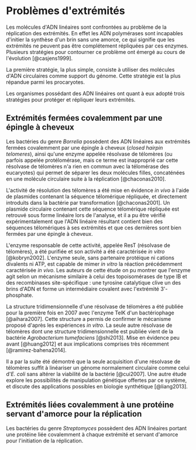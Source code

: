 # Problèmes d'extrémités

Les molécules d'ADN linéaires sont confrontées au problème de la réplication des
extrémités. En effet les ADN polymérases sont incapables d'initier la synthèse
d'un brin sans une amorce, ce qui signifie que les extrémités ne peuvent pas
être complétement répliquées par ces enzymes. Plusieurs stratégies pour
contourner ce problème ont émergé au cours de l'évolution [@casjens1999].

La première stratégie, la plus simple, consiste à utiliser des molécules d'ADN
circulaires comme support du génome. Cette stratégie est la plus répandue parmi
les procaryotes.

Les organismes possédant des ADN linéaires ont quant à eux adopté trois
stratégies pour protéger et répliquer leurs extrémités.  


## Extrémités fermées covalemment par une épingle à cheveux

Les bactéries du genre *Borrelia* possèdent des ADN linéaires aux extrémités
fermées covalemment par une épingle à cheveux (*closed hairpin telomeres*),
ainsi qu'une enzyme appelée résolvase de télomères (ou parfois appelée
protélomérase, mais ce terme est inapproprié car cette résolvase de télomères
n'a rien en commun avec la télomérase des eucaryotes) qui permet de séparer les
deux molécules filles, concaténées en une molécule circulaire suite à la
réplication [@chaconas2010].

L'activité de résolution des télomères a été mise en évidence *in vivo* à l'aide
de plasmides contenant la séquence télomérique répliquée, et directement
introduits dans la bactérie par transformation [@chaconas2001]. Un plasmide
circulaire contenant cette séquence télomérique répliquée est retrouvé sous
forme linéaire lors de l'analyse, et il a pu être vérifié expérimentalement que
l'ADN linéaire résultant contient bien des séquences télomériques à ses
extrémités et que ces dernières sont bien fermées par une épingle à cheveux.

L'enzyme responsable de cette activité, appelée ResT (résolvase de télomères),
a été purifiée et son activité a été caractérisée *in vitro* [@kobryn2002].
L'enzyme seule, sans partenaire protéique ni cations divalents ni ATP, est
capable de mimer *in vitro* la réaction précédemment caractérisée *in vivo*.
Les auteurs de cette étude on pu montrer que l'enzyme agit selon un mécanisme
similaire à celui des topoisomérases de type IB et des recombinases
site-spécifique : une tyrosine catalytique clive un des brins d'ADN et forme un
intermédiaire covalent avec l'extrémité 3'-phosphate.

La structure tridimensionnelle d'une résolvase de télomères a été publiée pour
la première fois en 2007 avec l'enzyme TelK d'un bactériophage [@aihara2007].
Cette structure a permis de confirmer le mécanisme proposé d'après les
expériences *in vitro*. La seule autre résolvase de télomères dont une structure
tridimensionnelle est publiée vient de la bactérie *Agrobacterium tumefaciens*
[@shi2013]. Mise en évidence peu avant [@huang2012] et aux implications
comprises très récemment [@ramirez-bahena2014].

Il a par la suite été démontré que la seule acquisition d'une résolvase de
télomères suffit à linéariser un génome normalement circulaire comme celui d'*E.
coli* sans altérer la viabilité de la bactérie [@cui2007]. Une autre étude
explore les possibilités de manipulation génétique offertes par ce système, et
discute des applications possibles en biologie synthétique [@liang2013].


## Extrémités liées covalemment à une protéine servant d'amorce pour la réplication

Les bactéries du genre *Streptomyces* possèdent des ADN linéaires portant une
protéine liée covalemment à chaque extrémité et servant d'amorce pour
l'initiation de la réplication.

